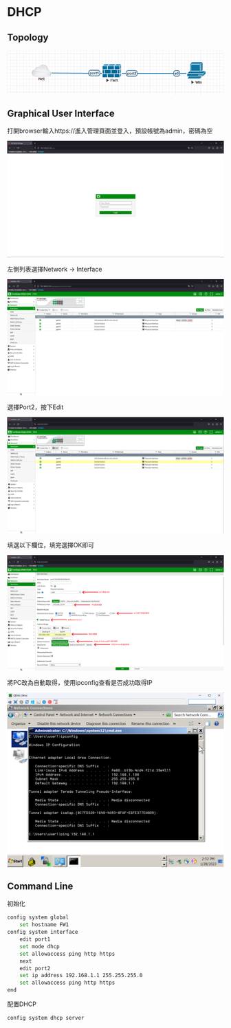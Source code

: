 # DHCP #

## Topology ##

![](Image/1.png)

## Graphical User Interface ##

打開browser輸入https://<ip address>進入管理頁面並登入，預設帳號為admin，密碼為空

![](Image/2.png)

左側列表選擇Network -> Interface 

![](Image/3.png)

選擇Port2，按下Edit 

![](Image/4.png)

填選以下欄位，填完選擇OK即可

![](Image/5.png)

將PC改為自動取得，使用ipconfig查看是否成功取得IP

![](Image/6.png)

## Command Line ##

初始化

```bash
config system global 
    set hostname FW1
config system interface 
    edit port1 
    set mode dhcp 
    set allowaccess ping http https 
    next
    edit port2 
    set ip address 192.168.1.1 255.255.255.0
    set allowaccess ping http https 
end
```

配置DHCP

```bash
config system dhcp server
```